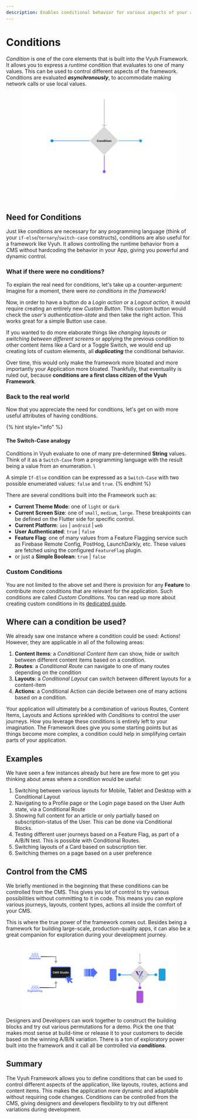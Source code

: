 ```yaml
---
description: Enables conditional behavior for various aspects of your application
---
```


# Conditions

_Condition_ is one of the core elements that is built into the Vyuh Framework. It allows you to express a _runtime_ condition that evaluates to one of many values. This can be used to control different aspects of the framework. Conditions are evaluated _**asynchronously**_, to accommodate making network calls or use local values.

<figure><img src="../../.gitbook/assets/image (11).png" alt=""><figcaption></figcaption></figure>

## Need for Conditions

Just like conditions are necessary for any programming language (think of your `if-else`/`ternary`/`switch-case` constructs), conditions are also useful for a framework like Vyuh. It allows controlling the runtime behavior from a CMS without hardcoding the behavior in your App, giving you powerful and dynamic control.&#x20;

### What if there were no conditions?

To explain the real need for conditions, let's take up a counter-argument: Imagine for a moment, there were _no conditions in the framework!_&#x20;

Now, in order to have a button do a _Login action_ or a _Logout action,_ it would require creating an entirely new _Custom Button_. This custom button would check the _user's authentication-state_ and then take the right action. This works great for a simple Button use case.&#x20;

If you wanted to do more elaborate things like _changing layouts_ or _switching between different screens_ or applying the previous condition to other content items like a Card or a Toggle Switch, we would end up creating lots of custom elements, all _**duplicating**_ the conditional behavior.&#x20;

Over time, this would only make the framework more bloated and more importantly your Application more bloated. Thankfully, that eventuality is ruled out, because **conditions are a first class citizen of the Vyuh Framework**.

### Back to the real world

Now that you appreciate the need for conditions, let's get on with more useful attributes of having conditions.&#x20;

{% hint style="info" %}
#### The Switch-Case analogy

Conditions in Vyuh evaluate to one of many pre-determined **String** values. Think of it as a `Switch-Case` from a programming language with the result being a value from an enumeration. \


A simple `If-Else` condition can be expressed as a `Switch-Case` with two possible enumerated values: `false` and `true`.
{% endhint %}

There are several conditions built into the Framework such as:

* **Current Theme Mode**: one of `light` or `dark`
* **Current Screen Size**: one of `small`, `medium`, `large`. These breakpoints can be defined on the Flutter side for specific control.
* **Current Platform**: `ios` | `android` | `web`
* **User Authenticated**: `true` | `false`
* **Feature Flag**: one of many values from a Feature Flagging service such as Firebase Remote Config, PostHog, LaunchDarkly, etc. These values are fetched using the configured `FeatureFlag` plugin.
* or just a **Simple Boolean**: `true` | `false`

### Custom Conditions

You are not limited to the above set and there is provision for any **Feature** to contribute more conditions that are relevant for the application. Such conditions are called _Custom Conditions_. You can read up more about creating custom conditions in its [dedicated guide](custom-condition.md).

## Where can a condition be used?

We already saw one instance where a condition could be used: Actions! However, they are applicable in all of the following areas:&#x20;

1. **Content Items**: a _Conditional Content Item_ can show, hide or switch between different content items based on a condition.
2. **Routes**: a _Conditional Route_ can navigate to one of many routes depending on the condition
3. **Layouts**: a _Conditional Layout_ can switch between different layouts for a content-item
4. **Actions**: a Conditional Action can decide between one of many actions based on a condition.

Your application will ultimately be a combination of various Routes, Content Items, Layouts and Actions sprinkled with _Conditions_ to control the user journeys. How you leverage these conditions is entirely left to your imagination. The Framework does give you some starting points but as things become more complex, a condition could help in simplifying certain parts of your application.

## Examples

We have seen a few instances already but here are few more to get you thinking about areas where a condition would be useful:

1. Switching between various layouts for Mobile, Tablet and Desktop with a Conditional Layout
2. Navigating to a Profile page or the Login page based on the User Auth state, via a Conditional Route
3. Showing full content for an article or only partially based on subscription-status of the User. This can be done via Conditional Blocks.
4. Testing different user journeys based on a Feature Flag, as part of a A/B/N test. This is possible with Conditional Routes.
5. Switching layouts of a Card based on subscription tier.
6. Switching themes on a page based on a user preference

## Control from the CMS

We briefly mentioned in the beginning that these conditions can be controlled from the CMS. This gives you lot of control to try various possibilities without committing to it in code. This means you can explore various journeys, layouts, content types, actions all inside the comfort of your CMS.

This is where the true power of the framework comes out. Besides being a framework for building large-scale, production-quality apps, it can also be a great companion for exploration during your development journey.&#x20;

<figure><img src="../../.gitbook/assets/image (1) (1) (1) (1) (1).png" alt=""><figcaption></figcaption></figure>

Designers and Developers can work together to construct the building blocks and try out various permutations for a demo. Pick the one that makes most sense at build-time or release it to your customers to decide based on the winning A/B/N variation. There is a ton of exploratory power built into the framework and it call all be controlled via _**conditions**_.

## Summary

The Vyuh Framework allows you to define conditions that can be used to control different aspects of the application, like layouts, routes, actions and content items. This makes the application more dynamic and adaptable without requiring code changes. Conditions can be controlled from the CMS, giving designers and developers flexibility to try out different variations during development.



